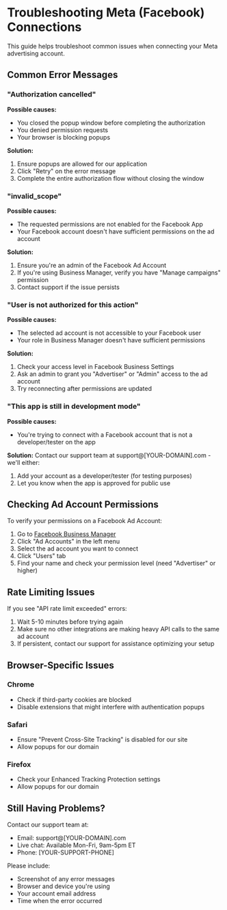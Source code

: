 
# Troubleshooting Meta (Facebook) Connections

This guide helps troubleshoot common issues when connecting your Meta advertising account.

## Common Error Messages

### "Authorization cancelled"

**Possible causes:**
- You closed the popup window before completing the authorization
- You denied permission requests
- Your browser is blocking popups

**Solution:**
1. Ensure popups are allowed for our application
2. Click "Retry" on the error message
3. Complete the entire authorization flow without closing the window

### "invalid_scope"

**Possible causes:**
- The requested permissions are not enabled for the Facebook App
- Your Facebook account doesn't have sufficient permissions on the ad account

**Solution:**
1. Ensure you're an admin of the Facebook Ad Account
2. If you're using Business Manager, verify you have "Manage campaigns" permission
3. Contact support if the issue persists

### "User is not authorized for this action"

**Possible causes:**
- The selected ad account is not accessible to your Facebook user
- Your role in Business Manager doesn't have sufficient permissions

**Solution:**
1. Check your access level in Facebook Business Settings
2. Ask an admin to grant you "Advertiser" or "Admin" access to the ad account
3. Try reconnecting after permissions are updated

### "This app is still in development mode"

**Possible causes:**
- You're trying to connect with a Facebook account that is not a developer/tester on the app

**Solution:**
Contact our support team at support@[YOUR-DOMAIN].com - we'll either:
1. Add your account as a developer/tester (for testing purposes)
2. Let you know when the app is approved for public use

## Checking Ad Account Permissions

To verify your permissions on a Facebook Ad Account:

1. Go to [Facebook Business Manager](https://business.facebook.com/settings/)
2. Click "Ad Accounts" in the left menu
3. Select the ad account you want to connect
4. Click "Users" tab
5. Find your name and check your permission level (need "Advertiser" or higher)

## Rate Limiting Issues

If you see "API rate limit exceeded" errors:

1. Wait 5-10 minutes before trying again
2. Make sure no other integrations are making heavy API calls to the same ad account
3. If persistent, contact our support for assistance optimizing your setup

## Browser-Specific Issues

### Chrome

- Check if third-party cookies are blocked
- Disable extensions that might interfere with authentication popups

### Safari

- Ensure "Prevent Cross-Site Tracking" is disabled for our site
- Allow popups for our domain

### Firefox

- Check your Enhanced Tracking Protection settings
- Allow popups for our domain

## Still Having Problems?

Contact our support team at:

- Email: support@[YOUR-DOMAIN].com
- Live chat: Available Mon-Fri, 9am-5pm ET
- Phone: [YOUR-SUPPORT-PHONE]

Please include:
- Screenshot of any error messages
- Browser and device you're using
- Your account email address
- Time when the error occurred

